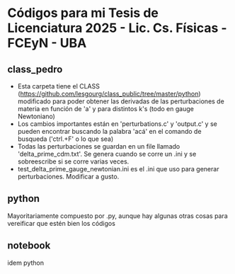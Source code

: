 # Códigos para mi Tesis de Licenciatura 2025 - Lic. Cs. Físicas - FCEyN - UBA

## class_pedro
- Esta carpeta tiene el CLASS (https://github.com/lesgourg/class_public/tree/master/python) modificado para poder obtener las derivadas de las perturbaciones de materia en función de 'a' y para distintos k's (todo en gauge Newtoniano)
- Los cambios importantes están en 'perturbations.c' y 'output.c' y se pueden encontrar buscando la palabra 'acá' en el comando de busqueda ('ctrl.+F' o lo que sea)
- Todas las perturbaciones se guardan en un file llamado 'delta_prime_cdm.txt'. Se genera cuando se corre un .ini y se sobreescribe si se corre varias veces.
- test_delta_prime_gauge_newtonian.ini es el .ini que uso para generar perturbaciones. Modificar a gusto.

## python
Mayoritariamente compuesto por .py, aunque hay algunas otras cosas para vereificar que estén bien los códigos

## notebook
idem python